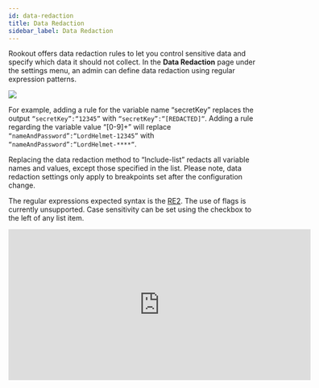 ```yaml
---
id: data-redaction
title: Data Redaction
sidebar_label: Data Redaction
---
```


Rookout offers data redaction rules to let you control sensitive data and specify which data it should not collect.
In the **Data Redaction** page under the settings menu, an admin can define data redaction using regular expression patterns.


<img src="/img/screenshots/data_redaction_example_1.png" />

For example, adding a rule for the variable name “secretKey” replaces the output `“secretKey”:“12345”` with `“secretKey”:“[REDACTED]“`.
Adding a rule regarding the variable value “[0-9]+” will replace `“nameAndPassword”:“LordHelmet-12345”` with `“nameAndPassword”:“LordHelmet-****“`.

Replacing the data redaction method to “Include-list” redacts all variable names and values, except those specified in the list.
Please note, data redaction settings only apply to breakpoints set after the configuration change.

The regular expressions expected syntax is the [RE2](https://github.com/google/re2/wiki/Syntax). The use of flags is currently unsupported. Case sensitivity can be set using the checkbox to the left of any list item.

<iframe width="600" height="300" src="https://www.youtube.com/embed/dJgit1yPem4" frameborder="0" allow="accelerometer; autoplay; encrypted-media; gyroscope; picture-in-picture" allowfullscreen></iframe>
